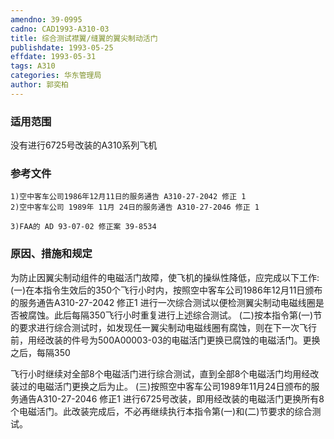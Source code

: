 ```yaml
---
amendno: 39-0995
cadno: CAD1993-A310-03
title: 综合测试襟翼/缝翼的翼尖制动活门
publishdate: 1993-05-25
effdate: 1993-05-31
tags: A310
categories: 华东管理局
author: 郭奕柏
---
```


### 适用范围 
没有进行6725号改装的A310系列飞机

### 参考文件
    1)空中客车公司1986年12月11日的服务通告 A310-27-2042 修正 1 
    2)空中客车公司 1989年 11月 24日的服务通告 A310-27-2046 修正 1 

    3)FAA的 AD 93-07-02 修正案 39-8534 

### 原因、措施和规定 
为防止因翼尖制动组件的电磁活门故障，使飞机的操纵性降低，应完成以下工作: 
    (一)在本指令生效后的350个飞行小时内，按照空中客车公司1986年12月11日颁布的服务通告A310-27-2042 修正1 进行一次综合测试以便检测翼尖制动电磁线圈是否被腐蚀。此后每隔350飞行小时重复进行上述综合测试。 
(二)按本指令第(一)节的要求进行综合测试时，如发现任一翼尖制动电磁线圈有腐蚀，则在下一次飞行前，用经改装的件号为500A00003-03的电磁活门更换已腐蚀的电磁活门。更换之后，每隔350
  
飞行小时继续对全部8个电磁活门进行综合测试，直到全部8个电磁活门均用经改装过的电磁活门更换之后为止。 
(三)按照空中客车公司1989年11月24日颁布的服务通告A310-27-2046 修正1 进行6725号改装，即用经改装的电磁活门更换所有8个电磁活门。此改装完成后，不必再继续执行本指令第(一)和(二)节要求的综合测试。
